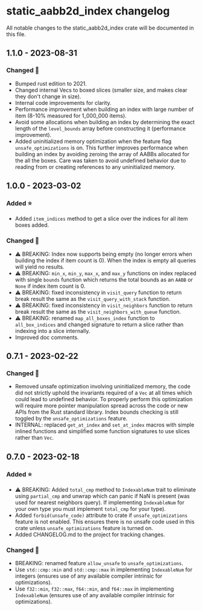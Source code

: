 # static_aabb2d_index changelog

All notable changes to the static_aabb2d_index crate will be documented in this file.

## 1.1.0 - 2023-08-31

### Changed 🔧

- Bumped rust edition to 2021.
- Changed internal Vecs to boxed slices (smaller size, and makes clear they don't change in size).
- Internal code improvements for clarity.
- Performance improvement when building an index with large number of item (8-10% measured for
  1_000_000 items).
- Avoid some allocations when building an index by determining the exact length of the
  `level_bounds` array before constructing it (performance improvement).
- Added uninitialized memory optimization when the feature flag `unsafe_optimizations` is on. This
  further improves performance when building an index by avoiding zeroing the array of AABBs
  allocated for the all the boxes. Care was taken to avoid undefined behavior due to reading from or
  creating references to any uninitialized memory.

## 1.0.0 - 2023-03-02

### Added ⭐

- Added `item_indices` method to get a slice over the indices for all item boxes added.

### Changed 🔧

- ⚠️ BREAKING: Index now supports being empty (no longer errors when building the index if item
  count is 0). When the index is empty all queries will yield no results.
- ⚠️ BREAKING: `min_x`, `min_y`, `max_x`, and `max_y` functions on index replaced with single
  `bounds` function which returns the total bounds as an `AABB` or `None` if index item count is 0.
- ⚠️ BREAKING: fixed inconsistency in `visit_query` function to return break result the same as the
  `visit_query_with_stack` function.
- ⚠️ BREAKING: fixed inconsistency in `visit_neighbors` function to return break result the same as
  the `visit_neighbors_with_queue` function.
- ⚠️ BREAKING: renamed `map_all_boxes_index` function to `all_box_indices` and changed signature to
  return a slice rather than indexing into a slice internally.
- Improved doc comments.

## 0.7.1 - 2023-02-22

### Changed 🔧

- Removed unsafe optimization involving uninitialized memory, the code did not strictly uphold the
  invariants required of a `Vec` at all times which could lead to undefined behavior. To properly
  perform this optimization will require more pointer manipulation spread across the code or new
  APIs from the Rust standard library. Index bounds checking is still toggled by the
  `unsafe_optimizations` feature.
- INTERNAL: replaced `get_at_index` and `set_at_index` macros with simple inlined functions and
  simplified some function signatures to use slices rather than `Vec`.

## 0.7.0 - 2023-02-18

### Added ⭐

- ⚠️ BREAKING: Added `total_cmp` method to `IndexableNum` trait to eliminate using `partial_cmp` and
  unwrap which can panic if NaN is present (was used for nearest neighbors query). If implementing
  `IndexableNum` for your own type you must implement `total_cmp` for your type).
- Added `forbid(unsafe_code)` attribute to crate if `unsafe_optimizations` feature is not enabled.
  This ensures there is no unsafe code used in this crate unless `unsafe_optimizations` feature is
  turned on.
- Added CHANGELOG.md to the project for tracking changes.

### Changed 🔧

- BREAKING: renamed feature `allow_unsafe` to `unsafe_optimizations`.
- Use `std::cmp::min` and `std::cmp::max` in implementing `IndexableNum` for integers (ensures use
  of any available compiler intrinsic for optimizations).
- Use `f32::min`, `f32::max`, `f64::min`, and `f64::max` in implementing `IndexableNum` (ensures
  use of any available compiler intrinsic for optimizations).
